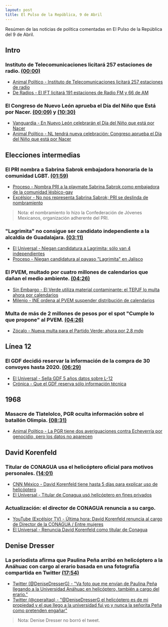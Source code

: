 ```yaml
---
layout: post
title: El Pulso de la República, 9 de Abril
---
```

Resúmen de las noticias de política comentadas en El Pulso de la República del 9 de Abril.

## Intro

### Instituto de Telecomunicaciones licitará 257 estaciones de radio. [(00:00)](https://youtu.be/a2LyvRSuqkA?t=0s)

+ [Animal Político - Instituto de Telecomunicaciones licitará 257 estaciones de radio](http://www.animalpolitico.com/2015/04/ift-licitara-257-estaciones-de-radio-en-la-segunda-mitad-de-este-ano/)
+ [De Radios - El IFT licitará 191 estaciones de Radio FM y 66 de AM](http://deradios.com/mex-el-ift-licitara-191-estaciones-de-radio-fm-y-66-de-am/)

### El Congreso de Nuevo León aprueba el Día del Niño que Está por Nacer. [(00:09)](https://youtu.be/a2LyvRSuqkA?t=9s) y [(10:30)](https://youtu.be/a2LyvRSuqkA?t=10m30s)

+ [Vanguardia - En Nuevo León celebrarán el Día del Niño que está por Nacer](http://www.vanguardia.com.mx/ennuevoleoncelebraraneldiadelninoqueestapornacer-2297655.html)
+ [Animal Político - NL tendrá nueva celebración: Congreso aprueba el Día del Niño que está por Nacer](http://www.animalpolitico.com/2015/04/nl-tendra-nueva-celebracion-congreso-aprueba-el-dia-del-nino-que-esta-por-nacer/)

## Elecciones intermedias

### El PRI nombra a Sabrina Sabrok embajadora honoraria de la comunidad LGBT. [(01:59)](https://youtu.be/a2LyvRSuqkA?t=1m59s)

+ [Proceso - Nombra PRI a la playmate Sabrina Sabrok como embajadora de la comunidad lésbico-gay](http://www.proceso.com.mx/?p=399817)
+ [Excélsior - No nos representa Sabrina Sabrok; PRI se deslinda de nombramiento](http://www.excelsior.com.mx/nacional/2015/04/03/1017011)

> Nota: el nombramiento lo hizo la Confederación de Jóvenes Mexicanos, organización adherente del PRI.

### "Lagrimita" no consigue ser candidato independiente a la alcaldía de Guadalajara. [(03:11)](https://youtu.be/a2LyvRSuqkA?t=3m11s)

+ [El Universal - Niegan candidatura a Lagrimita; sólo van 4 independientes](http://www.eluniversal.com.mx/estados/2015/candidatura-lagrimita-1090020.html)
+ [Proceso - Niegan candidatura al payaso "Lagrimita" en Jalisco](http://www.proceso.com.mx/?p=400365)

### El PVEM, multado por cuatro millones de calendarios que dañan el medio ambiente. [(04:26)](https://youtu.be/a2LyvRSuqkA?t=4m26s)

+ [Sin Embargo - El Verde utiliza material contaminante: el TEPJF lo multa ahora por calendarios](http://www.sinembargo.mx/02-04-2015/1301586)
+ [Milenio - INE ordena al PVEM suspender distribución de calendarios](http://www.milenio.com/politica/ine_y_pvem-ine_sanciones_pvem-pvem_campanas_y_sanciones-partido_verde_0_479952303.html)

### Multa de más de 2 millones de pesos por el spot "Cumple lo que propone" al PVEM. [(04:26)](https://youtu.be/a2LyvRSuqkA?t=4m26s)

+ [Zócalo - Nueva multa para el Partido Verde; ahora por 2.8 mdp](http://www.zocalo.com.mx/seccion/articulo/nueva-multa-para-el-partido-verde-ahora-por-2.8-mdp-1428616281)

## Línea 12

### El GDF decidió reservar la información de la compra de 30 convoyes hasta 2020. [(06:29)](https://youtu.be/a2LyvRSuqkA?t=6m29s)

+ [El Universal - Sella GDF 5 años datos sobre L-12](http://www.eluniversal.com.mx/primera-plana/2014/impreso/reserva-gdf-datos-sobre-la-linea-12-45522.html)
+ [Crónica - Que el GDF reserva sólo información técnica](http://www.cronica.com.mx/notas/2014/837265.html)

## 1968

### Masacre de Tlatelolco, PGR oculta información sobre el batallón Olimpia. [(08:31)](https://youtu.be/a2LyvRSuqkA?t=8m31s)

+ [Animal Político - La PGR tiene dos averiguaciones contra Echeverría por genocidio, pero los datos no aparecen](http://www.animalpolitico.com/2015/04/la-pgr-tiene-dos-averiguaciones-contra-echeverria-por-genocidio-pero-los-datos-no-aparecen/)

## David Korenfeld

### Titular de CONAGUA usa el helicóptero oficial para motivos personales. [(14:01)](https://youtu.be/a2LyvRSuqkA?t=14m1s)

+ [CNN México - David Korenfeld tiene hasta 5 días para explicar uso de helicóptero](http://www.cnnmexico.com/nacional/2015/04/06/david-korenfeld-tiene-hasta-5-dias-para-explicar-uso-de-helicoptero)
+ [El Universal - Titular de Conagua usó helicóptero en fines privados](http://www.eluniversal.com.mx/nacion-mexico/2015/titular-de-conagua-uso-helicoptero-en-fines-privados-1089110.html)

### Actualización: el director de CONAGUA renuncia a su cargo.

+ [YouTube (Excélsior TV) - Última hora: David Korenfeld renuncia al cargo de Director de la CONAGUA / Entre mujeres](https://www.youtube.com/watch?v=VAUenSx4NAc)
+ [El Universal - Renuncia David Korenfeld como titular de Conagua](http://www.eluniversal.com.mx/nacion-mexico/2015/korenfeld-conagua-1091073.html)

## Denise Dresser

### La periodista afirma que Paulina Peña arribó en helicóptero a la Anáhuac con cargo al erario basada en una fotografía compartida en Twitter [(17:54)](https://youtu.be/a2LyvRSuqkA?t=17m54s)

+ [Twitter (@DeniseDresserG) - "Va foto que me envían de Paulina Peña llegando a la Universidad Anáhuac en helicóptero, también a cargo del erario."](https://twitter.com/DeniseDresserG/status/583423386329587714)
+ [Twitter (@cperaltaq) - "@DeniseDresserG el helicóptero es de mi propiedad y el que llego a la universidad fui yo y nunca la señorita Peña como pretenden engañar"](https://twitter.com/cperaltaq/status/583447186849038336)

> Nota: Denise Dresser no borró el tweet.
